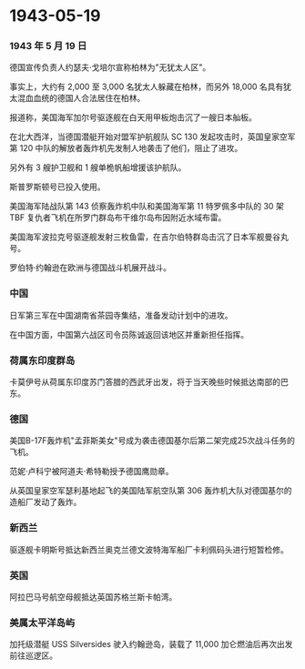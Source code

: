 # 1943-05-19

### 1943 年 5 月 19 日

德国宣传负责人约瑟夫·戈培尔宣称柏林为"无犹太人区"。

事实上，大约有 2,000 至 3,000 名犹太人躲藏在柏林，而另外 18,000
名具有犹太混血血统的德国人合法居住在柏林。

报道称，美国海军加尔号驱逐舰在白天用甲板炮击沉了一艘日本舢板。

在北大西洋，当德国潜艇开始对盟军护航舰队 SC 130
发起攻击时，英国皇家空军第 120
中队的解放者轰炸机先发制人地袭击了他们，阻止了进攻。

另外有 3 艘护卫舰和 1 艘单桅帆船增援该护航队。

斯普罗斯顿号已投入使用。

美国海军陆战队第 143 侦察轰炸机中队和美国海军第 11 特罗佩多中队的 30 架
TBF 复仇者飞机在所罗门群岛布干维尔岛布因附近水域布雷。

美国海军波拉克号驱逐舰发射三枚鱼雷，在吉尔伯特群岛击沉了日本军舰曼谷丸号。

罗伯特·约翰逊在欧洲与德国战斗机展开战斗。

### 中国

日军第三军在中国湖南省茶园寺集结，准备发动计划中的进攻。

在中国方面，中国第六战区司令员陈诚返回该地区并重新担任指挥。

### 荷属东印度群岛

卡莫伊号从荷属东印度苏门答腊的西武牙出发，将于当天晚些时候抵达南部的巴东。

### 德国

美国B-17F轰炸机"孟菲斯美女"号成为袭击德国基尔后第二架完成25次战斗任务的飞机。

范妮·卢科宁被阿道夫·希特勒授予德国鹰勋章。

从英国皇家空军瑟利基地起飞的美国陆军航空队第 306
轰炸机大队对德国基尔的造船厂发动了轰炸。

### 新西兰

驱逐舰卡明斯号抵达新西兰奥克兰德文波特海军船厂卡利佩码头进行短暂检修。

### 英国

阿拉巴马号航空母舰抵达英国苏格兰斯卡帕湾。

### 美属太平洋岛屿

加托级潜艇 USS Silversides 驶入约翰逊岛，装载了 11,000
加仑燃油后再次出发前往巡逻区。